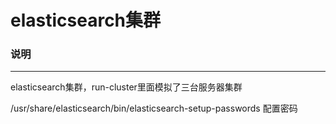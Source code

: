 elasticsearch集群
====

### 说明
----
elasticsearch集群，run-cluster里面模拟了三台服务器集群

/usr/share/elasticsearch/bin/elasticsearch-setup-passwords 配置密码
